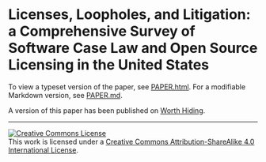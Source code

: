 # Licenses, Loopholes, and Litigation: a Comprehensive Survey of Software Case Law and Open Source Licensing in the United States

To view a typeset version of the paper, see [PAPER.html](PAPER.html). For a modifiable Markdown version, see [PAPER.md](PAPER.md).

A version of this paper has been published on [Worth Hiding](https://worthhiding.com/2018/01/18/licenses-loopholes-and-litigation-a-comprehensive-survey-of-software-case-law-and-open-source-licensing-in-the-united-states/).

---

<a rel="license" href="http://creativecommons.org/licenses/by-sa/4.0/"><img alt="Creative Commons License" style="border-width:0" src="https://i.creativecommons.org/l/by-sa/4.0/88x31.png" /></a><br />This work is licensed under a <a rel="license" href="http://creativecommons.org/licenses/by-sa/4.0/">Creative Commons Attribution-ShareAlike 4.0 International License</a>.
